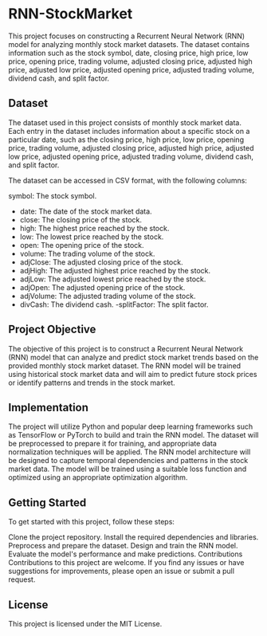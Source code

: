 # RNN-StockMarket
This project focuses on constructing a Recurrent Neural Network (RNN) model for analyzing monthly stock market datasets. The dataset contains information such as the stock symbol, date, closing price, high price, low price, opening price, trading volume, adjusted closing price, adjusted high price, adjusted low price, adjusted opening price, adjusted trading volume, dividend cash, and split factor.

## Dataset
The dataset used in this project consists of monthly stock market data. Each entry in the dataset includes information about a specific stock on a particular date, such as the closing price, high price, low price, opening price, trading volume, adjusted closing price, adjusted high price, adjusted low price, adjusted opening price, adjusted trading volume, dividend cash, and split factor.

The dataset can be accessed in CSV format, with the following columns:

symbol: The stock symbol.
- date: The date of the stock market data.
- close: The closing price of the stock.
- high: The highest price reached by the stock.
- low: The lowest price reached by the stock.
- open: The opening price of the stock.
- volume: The trading volume of the stock.
- adjClose: The adjusted closing price of the stock.
- adjHigh: The adjusted highest price reached by the stock.
- adjLow: The adjusted lowest price reached by the stock.
- adjOpen: The adjusted opening price of the stock.
- adjVolume: The adjusted trading volume of the stock.
- divCash: The dividend cash.
-splitFactor: The split factor.

## Project Objective
The objective of this project is to construct a Recurrent Neural Network (RNN) model that can analyze and predict stock market trends based on the provided monthly stock market dataset. The RNN model will be trained using historical stock market data and will aim to predict future stock prices or identify patterns and trends in the stock market.

## Implementation
The project will utilize Python and popular deep learning frameworks such as TensorFlow or PyTorch to build and train the RNN model. The dataset will be preprocessed to prepare it for training, and appropriate data normalization techniques will be applied. The RNN model architecture will be designed to capture temporal dependencies and patterns in the stock market data. The model will be trained using a suitable loss function and optimized using an appropriate optimization algorithm.

## Getting Started
To get started with this project, follow these steps:

Clone the project repository.
Install the required dependencies and libraries.
Preprocess and prepare the dataset.
Design and train the RNN model.
Evaluate the model's performance and make predictions.
Contributions
Contributions to this project are welcome. If you find any issues or have suggestions for improvements, please open an issue or submit a pull request.

## License
This project is licensed under the MIT License.
